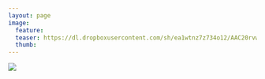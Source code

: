 ```yaml
---
layout: page
image:
  feature:
  teaser: https://dl.dropboxusercontent.com/sh/ea1wtnz7z734o12/AAC20rvwfVgK7f_keto24nRFa/luontokuvat/kes%C3%A4/2/20140506_193128-245px.jpg
  thumb:
---
```


[![](https://dl.dropboxusercontent.com/sh/ea1wtnz7z734o12/AABRBPyS0YVmERv6m-AYU20Ha/luontokuvat/kes%C3%A4/2/20140506_193128-800px.jpg)](https://dl.dropboxusercontent.com/sh/ea1wtnz7z734o12/AABimjAlDgFARSVU7nRGS6Jka/luontokuvat/kes%C3%A4/2/20140506_193128.jpg)


